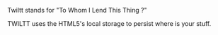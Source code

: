 Twiltt stands for "To Whom I Lend This Thing ?"

TWILTT uses the HTML5's local storage to persist where is your stuff.
